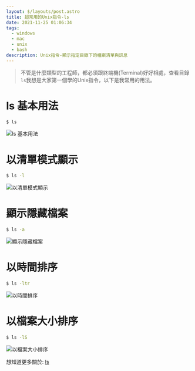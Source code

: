 ```yaml
---
layout: $/layouts/post.astro
title: 超常用的Unix指令-ls
date: 2021-11-25 01:06:34
tags: 
  - windows
  - mac
  - unix
  - bash
description: Unix指令-顯示指定目錄下的檔案清單與訊息
---
```



> 不管是什麼類型的工程師，都必須跟終端機(Terminal)好好相處，查看目錄`ls`我想是大家第一個學的Unix指令，以下是我常用的用法。



ls 基本用法
===

```bash
$ ls 
```
![ls 基本用法](/images/uploads/f69b45f945fc1f1306866ea973ca61eeb4508d0364038697045f2462ba1cb700.png)  


以清單模式顯示
===
```bash
$ ls -l
```
![以清單模式顯示](/images/uploads/00a6c6f865c97f6b6a43fc90df4c9f183d20a3c3dda5099ffe1b4bad8e7fb2d5.png)  


顯示隱藏檔案
===
```bash
$ ls -a
```
![顯示隱藏檔案](/images/uploads/deefc4eb3c3e957ef3a193b80904e99521153b1a287b2bdcd1a689ee40df88e4.png)  

以時間排序
===
```bash
$ ls -ltr
```
![以時間排序](../images/uploads/16119d3502a26a2108c7eccef4fe8ffed7d2aec790d4ec8a6b922212b3ac9da7.png)  

以檔案大小排序
===
```bash
$ ls -lS
```
![以檔案大小排序](/images/34eadbfa2e1241f59eb0a8f1dfc64e6fbc2764632371c9e2bb9437503a1ef15a.png)  


想知道更多關於: [ls](https://man7.org/linux/man-pages/man1/ls.1.html)

